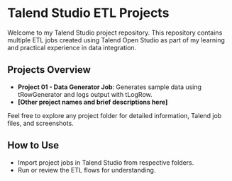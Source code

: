 # Talend Studio ETL Projects

Welcome to my Talend Studio project repository. This repository contains multiple ETL jobs created using Talend Open Studio as part of my learning and practical experience in data integration.

## Projects Overview

- **Project 01 - Data Generator Job**: Generates sample data using tRowGenerator and logs output with tLogRow.
- **[Other project names and brief descriptions here]**

Feel free to explore any project folder for detailed information, Talend job files, and screenshots.

## How to Use

- Import project jobs in Talend Studio from respective folders.
- Run or review the ETL flows for understanding.
